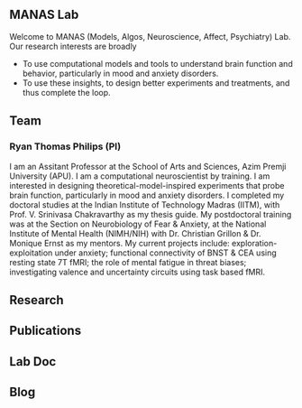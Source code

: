 ## MANAS Lab

Welcome to MANAS (Models, Algos, Neuroscience, Affect, Psychiatry) Lab. Our research interests are broadly
- To use computational models and tools to understand brain function and behavior, particularly in mood and anxiety disorders.
- To use these insights, to design better experiments and treatments, and thus complete the loop. 


## Team 

### Ryan Thomas Philips (PI)
I am an Assitant Professor at the School of Arts and Sciences, Azim Premji University (APU). I am a computational neuroscientist by training. I am interested in designing theoretical-model-inspired experiments that probe brain function, particularly in mood and anxiety disorders. I completed my doctoral studies at the Indian Institute of Technology Madras (IITM), with Prof. V. Srinivasa Chakravarthy as my thesis guide. My postdoctoral training was at the Section on Neurobiology of Fear & Anxiety, at the National Institute of Mental Health (NIMH/NIH) with Dr. Christian Grillon & Dr. Monique Ernst as my mentors. My current projects include: exploration-exploitation under anxiety; functional connectivity of BNST & CEA using resting state 7T fMRI; the role of mental fatigue in threat biases; investigating valence and uncertainty circuits using task based fMRI.


## Research


## Publications


## Lab Doc


## Blog
